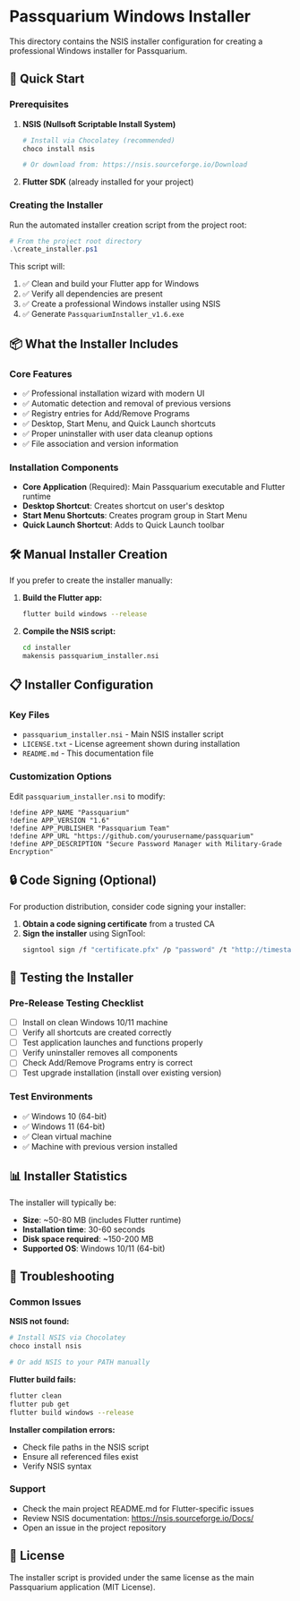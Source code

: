 # Passquarium Windows Installer

This directory contains the NSIS installer configuration for creating a professional Windows installer for Passquarium.

## 🚀 Quick Start

### Prerequisites

1. **NSIS (Nullsoft Scriptable Install System)**
   ```bash
   # Install via Chocolatey (recommended)
   choco install nsis
   
   # Or download from: https://nsis.sourceforge.io/Download
   ```

2. **Flutter SDK** (already installed for your project)

### Creating the Installer

Run the automated installer creation script from the project root:

```powershell
# From the project root directory
.\create_installer.ps1
```

This script will:
1. ✅ Clean and build your Flutter app for Windows
2. ✅ Verify all dependencies are present
3. ✅ Create a professional Windows installer using NSIS
4. ✅ Generate `PassquariumInstaller_v1.6.exe`

## 📦 What the Installer Includes

### Core Features
- ✅ Professional installation wizard with modern UI
- ✅ Automatic detection and removal of previous versions
- ✅ Registry entries for Add/Remove Programs
- ✅ Desktop, Start Menu, and Quick Launch shortcuts
- ✅ Proper uninstaller with user data cleanup options
- ✅ File association and version information

### Installation Components
- **Core Application** (Required): Main Passquarium executable and Flutter runtime
- **Desktop Shortcut**: Creates shortcut on user's desktop
- **Start Menu Shortcuts**: Creates program group in Start Menu
- **Quick Launch Shortcut**: Adds to Quick Launch toolbar

## 🛠️ Manual Installer Creation

If you prefer to create the installer manually:

1. **Build the Flutter app:**
   ```bash
   flutter build windows --release
   ```

2. **Compile the NSIS script:**
   ```bash
   cd installer
   makensis passquarium_installer.nsi
   ```

## 📋 Installer Configuration

### Key Files
- `passquarium_installer.nsi` - Main NSIS installer script
- `LICENSE.txt` - License agreement shown during installation
- `README.md` - This documentation file

### Customization Options

Edit `passquarium_installer.nsi` to modify:

```nsis
!define APP_NAME "Passquarium"
!define APP_VERSION "1.6"
!define APP_PUBLISHER "Passquarium Team"
!define APP_URL "https://github.com/yourusername/passquarium"
!define APP_DESCRIPTION "Secure Password Manager with Military-Grade Encryption"
```

## 🔒 Code Signing (Optional)

For production distribution, consider code signing your installer:

1. **Obtain a code signing certificate** from a trusted CA
2. **Sign the installer** using SignTool:
   ```bash
   signtool sign /f "certificate.pfx" /p "password" /t "http://timestamp.verisign.com/scripts/timstamp.dll" PassquariumInstaller_v1.6.exe
   ```

## 🧪 Testing the Installer

### Pre-Release Testing Checklist
- [ ] Install on clean Windows 10/11 machine
- [ ] Verify all shortcuts are created correctly
- [ ] Test application launches and functions properly
- [ ] Verify uninstaller removes all components
- [ ] Check Add/Remove Programs entry is correct
- [ ] Test upgrade installation (install over existing version)

### Test Environments
- ✅ Windows 10 (64-bit)
- ✅ Windows 11 (64-bit)
- ✅ Clean virtual machine
- ✅ Machine with previous version installed

## 📊 Installer Statistics

The installer will typically be:
- **Size**: ~50-80 MB (includes Flutter runtime)
- **Installation time**: 30-60 seconds
- **Disk space required**: ~150-200 MB
- **Supported OS**: Windows 10/11 (64-bit)

## 🐛 Troubleshooting

### Common Issues

**NSIS not found:**
```bash
# Install NSIS via Chocolatey
choco install nsis

# Or add NSIS to your PATH manually
```

**Flutter build fails:**
```bash
flutter clean
flutter pub get
flutter build windows --release
```

**Installer compilation errors:**
- Check file paths in the NSIS script
- Ensure all referenced files exist
- Verify NSIS syntax

### Support
- Check the main project README.md for Flutter-specific issues
- Review NSIS documentation: https://nsis.sourceforge.io/Docs/
- Open an issue in the project repository

## 📝 License

The installer script is provided under the same license as the main Passquarium application (MIT License). 